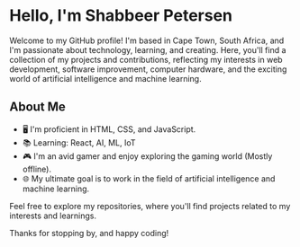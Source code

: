 # Hello, I'm Shabbeer Petersen

Welcome to my GitHub profile! I'm based in Cape Town, South Africa, and I'm passionate about technology, learning, and creating. Here, you'll find a collection of my projects and contributions, reflecting my interests in web development, software improvement, computer hardware, and the exciting world of artificial intelligence and machine learning.

## About Me

- 🖥️ I'm proficient in HTML, CSS, and JavaScript.
- 📚 Learning: React, AI, ML, IoT
- 🎮 I'm an avid gamer and enjoy exploring the gaming world (Mostly offline).
- 🌐 My ultimate goal is to work in the field of artificial intelligence and machine learning.

Feel free to explore my repositories, where you'll find projects related to my interests and learnings.

Thanks for stopping by, and happy coding!
